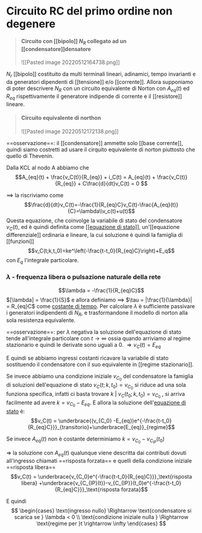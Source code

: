 # Circuito RC del primo ordine non degenere

>#### Circuito con [[bipolo]] $N_R$ collegato ad un [[condensatore]]densatore
>![[Pasted image 20220512164738.png]]

$N_r$ [[bipolo]] costituito da multi terminali lineari, adinamici, tempo invarianti e da generatori dipendenti di [[tensione]] e/o [[corrente]].
Allora supponiamo di poter descrivere $N_R$ con un circuito equivalente di Norton con $A_{eq}(t)$ ed $R_{eq}$ rispettivamente il generatore indipende di corrente e il [[resistore]] lineare.
>#### Circuito equivalente di northon
>![[Pasted image 20220512172138.png]]

==osservazione==: il [[condensatore]] ammette solo [[base corrente]], quindi siamo costretti ad usare il cirquito equivalente di norton piuttosto che quello di Thevenin.

Dalla KCL al nodo A abbiamo che
$$A_{eq}(t) + \frac{v_C(t)}{R_{eq}} + i_C(t) = A_{eq}(t) + \frac{v_C(t)}{R_{eq}} + C\frac{d}{dt}v_C(t) = 0 $$

==> la riscriviamo come
$$\frac{d}{dt}v_C(t)=-\frac{1}{R_{eq}C}v_C(t)-\frac{A_{eq}(t)}{C}=\lambda\\v_c(t)+u(t)$$
Questa equazione, che coinvolge la variabile di stato del condensatore $v_C(t)$, ed è quindi definita come <u>[[equazione di stato]]</u>, un'[[equazione differenziale]] ordinaria e lineare, la cui soluzione è quindi la famiglia di [[funzioni]]
$$v_C(t;k,t_0)=ke^\left(-\frac{t-t_0}{R_{eq}C}\right)+E_q$$
con $E_q$ l'integrale particolare.

### $\lambda$ - frequenza libera o pulsazione naturale della rete
$$\lambda = -\frac{1}{R_{eq}C}$$
$[\lambda] = \frac{1}{S}$ e allora definiamo ==> $\tau = |\frac{1}{\lambda}| = R_{eq}C$ come <u>costante di tempo</u>. Per calcolare $\lambda$ è sufficiente passivare i generatori indipendenti di $N_R$, e trasformandone il modello di norton alla sola resistenza equivalente.

==osservazione==: per $\lambda$ negativa la soluzione dell'equazione di stato tende all'integrale particolare con $t \rightarrow \infty$ ossia quando arriviamo al regime stazionario e quindi le derivate sono uguali a $0$.
$\Rightarrow v_C(t) = E_{eq}$

E quindi se abbiamo ingressi costanti ricavare la variabile di stato sostituendo il condensatore con il suo equivalente in [[regime stazionario]].

Se invece abbiamo una condizione iniziale $v_{C_0}$ del condensatore la famiglia di soluzioni dell'equazione di stato $v_C(t;k,t_0) = v_{C_0}$ si riduce ad una sola funziona specifica, infatti ci basta trovare $k\ |\ v_C(t_0;k,t_0) = v_{C_0}$ , si arriva facilmente ad avere $k = v_{C_0} - E_{eq}$. 
E allora la soluzione dell'<u>equazione di stato</u> è:
$$v_C(t) = \underbrace{(v_{C_0} -E_{eq})e^{-\frac{t-t_0}{R_{eq}C}}}_{transitorio}+\underbrace{E_{eq}}_{regime}$$

Se invece $A_{eq}(t)$ non è costante determiniamo $k = v_{C_0} - v_{C_{IP}}(t_0)$

$\Longrightarrow$ la soluzione con $A_{eq}(t)$ qualunque viene descritta dai contributi dovuti all'ingresso chiamati ==risposta forzata== e quelli della condizione iniziale ==risposta libera==
$$v_C(t) = \underbrace{v_{C_0}e^{-\frac{t-t_0}{R_{eq}C}}}_\text{risposta libera} +\underbrace{v_{C_{IP}(t)}-v_{C_{IP}}(t_0)e^{-\frac{t-t_0}{R_{eq}C}}}_\text{risposta forzata}$$

E quindi
$$
\begin{cases}
\text{ingresso nullo} \Rightarrow \text{condensatore si scarica se } \lambda < 0 \\
\text{condizione iniziale nulla } \Rightarrow \text{regime per }t \rightarrow \infty 
\end{cases}
$$
